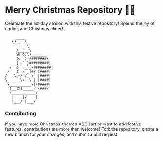 # Merry Christmas Repository 🎄🎅

Celebrate the holiday season with this festive repository! Spread the joy of coding and Christmas cheer!
```
     ____
   {} _  \
      |__ \
     /_____\
     \o o)\)_______
     (<  ) /#######\
   __{'~` }#########|
  /  {   _}_/########|
 /   {  / _|#/ )####|
/   \_~/ /_ \  |####|
\______\/  \ | |####|
 \__________\|/#####|
  |__[X]_____/ \###/
  /___________\
   |    |/    |
   |___/ |___/
```

### Contributing
If you have more Christmas-themed ASCII art or want to add festive features, contributions are more than welcome! Fork the repository, create a new branch for your changes, and submit a pull request.
